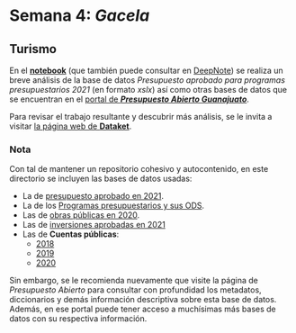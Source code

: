 # Semana 4: _Gacela_
## Turismo
En el [__notebook__](RallyDatos_Semana_4.ipynb) (que también puede consultar en [DeepNote](https://deepnote.com/project/RallyDatosSemana3-Duplicate-PkvFfkx_RaqXF-do8NNaMQ/%2Fnotebook.ipynb))
 se realiza un breve análisis de la base de datos _Presupuesto aprobado para programas presupuestarios 2021_ (en formato _xslx_) así como otras bases de datos que se encuentran en el [portal de ___Presupuesto Abierto Guanajuato___](https://presupuestoabierto.guanajuato.gob.mx/#/programaspresupuestariosGto).

Para revisar el trabajo resultante y descubrir más análisis, se le invita a visitar
[la página web de __Dataket__](https://dusty-sunstone-de5.notion.site/Dataket-Rally-de-datos-Guanajuato-ebdbfa97edd34b6dae1ffd3c5b8d121a).

### Nota
Con tal de mantener un repositorio cohesivo y autocontenido, en este directorio se incluyen las bases de datos usadas:
- La de [presupuesto aprobado en 2021](pps-a-2021.xlsx).
- La de los [Programas presupuestarios y sus ODS](alineacion_pp_ods.csv).
- Las de [obras públicas en 2020](ObrasPublicas2020.csv).
- Las de [inversiones aprobadas en 2021](inversiones_aprobado-a-2021.csv)
- Las de __Cuentas públicas__:
  * [2018](cuenta_publica-a-2018.csv)
  * [2019](cuenta_publica-a-2019.csv)
  * [2020](cuenta_publica-a-2020.csv)


Sin embargo, se le recomienda nuevamente que visite la página de _Presupuesto Abierto_ para consultar con profundidad los metadatos, diccionarios y demás información descriptiva sobre esta base de datos. Además, en ese portal puede tener acceso a muchísimas más bases de datos con su respectiva información.
